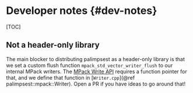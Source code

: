 # Developer notes {#dev-notes}

[TOC]

## Not a header-only library

The main blocker to distributing palimpsest as a header-only library is that we set a custom flush function `mpack_std_vector_writer_flush` to our internal MPack writers. The [MPack Write API](https://ludocode.github.io/mpack/group__writer.html) requires a function pointer for that, and we define that function in [`Writer.cpp`](@ref palimpsest::mpack::Writer). Open a PR if you have ideas to go around that!
